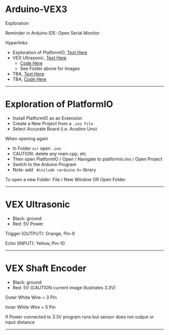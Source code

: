 # Arduino-VEX3
Exploration

Reminder in Arduino IDE: Open Serial Monitor

Hyperlinks
- Exploration of PlatformIO, <a href="https://github.com/MercersKitchen/Arduino-VEX3?tab=readme-ov-file#arduino-vex3">Text Here</a>
- VEX Ultrasonic, <a href="https://github.com/MercersKitchen/Arduino-VEX3/tree/main?tab=readme-ov-file#vex-ultrasonic">Text Here</a>
    - <a href="https://github.com/MercersKitchen/Arduino-VEX3/blob/main/Vex_ultrasound/Vex_ultrasound.ino">Code Here</a>
    - See Folder above for Images
- TBA, <a href="">Text Here</a>
- TBA, <a href="">Code Here</a>

---

# Exploration of PlatformIO
- Install PlatformIO as an Extension
- Create a New Project from a ```.ino file```
- Select Accurate Board (i.e. Arudino Uno)

When opening again
- In Folder ```scr``` open ```.ino```
- CAUTION: delete any main.cpp, etc
- Then open PlatformIO / Open / Navigate to platformio.ino / Open Project
- Switch to the Arduino Program
- Note: add ``` #include <arduino.h>``` library

To open a new Folder: File / New Window OR Open Folder

---

# VEX Ultrasonic
- Black: ground
- Red: 5V Power

Trigger (OUTPUT): Orange, Pin-9

Echo (INPUT): Yellow, Pin-10

---

# VEX Shaft Encoder
- Black: ground
- Red: 5V (CAUTION current image illustrates 3.3V)

Outer White Wire = 3 Pin

Inner White Wire = 5 Pin

If Power connected to 3.3V program runs but sensor does not output or input distance

---